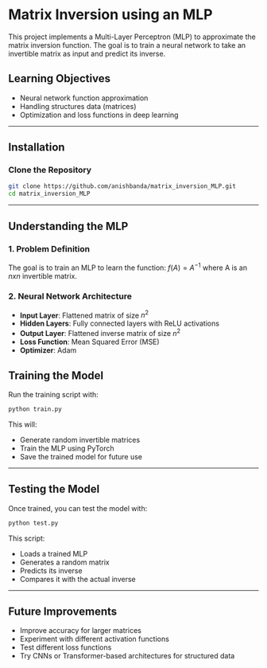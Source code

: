 # Matrix Inversion using an MLP

This project implements a Multi-Layer Perceptron (MLP) to approximate
the matrix inversion function. The goal is to train a neural network to take an invertible matrix as input and predict its inverse.

## Learning Objectives

- Neural network function approximation
- Handling structures data (matrices)
- Optimization and loss functions in deep learning

---

## Installation

### Clone the Repository

```sh
git clone https://github.com/anishbanda/matrix_inversion_MLP.git
cd matrix_inversion_MLP

```

---

## Understanding the MLP

### 1. Problem Definition

The goal is to train an MLP to learn the function:
$f(A) = A^{-1}$
where A is an $n x n$ invertible matrix.

### 2. Neural Network Architecture

- **Input Layer**: Flattened matrix of size $n^2$
- **Hidden Layers**: Fully connected layers with ReLU activations
- **Output Layer**: Flattened inverse matrix of size $n^2$
- **Loss Function**: Mean Squared Error (MSE)
- **Optimizer**: Adam

## Training the Model

Run the training script with:

```sh
python train.py
```

This will:

- Generate random invertible matrices
- Train the MLP using PyTorch
- Save the trained model for future use

---

## Testing the Model

Once trained, you can test the model with:

```sh
python test.py
```

This script:

- Loads a trained MLP
- Generates a random matrix
- Predicts its inverse
- Compares it with the actual inverse

---

## Future Improvements

- Improve accuracy for larger matrices
- Experiment with different activation functions
- Test different loss functions
- Try CNNs or Transformer-based architectures for structured data
